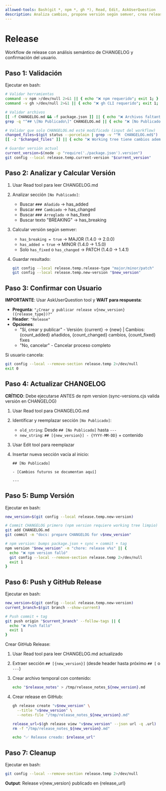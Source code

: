 ```yaml
---
allowed-tools: Bash(git *, npm *, gh *), Read, Edit, AskUserQuestion
description: Analiza cambios, propone versión según semver, crea release en GitHub
---
```


# Release

Workflow de release con análisis semántico de CHANGELOG y confirmación del usuario.

## Paso 1: Validación

Ejecutar en bash:

```bash
# Validar herramientas
command -v npm >/dev/null 2>&1 || { echo "❌ npm requerido"; exit 1; }
command -v gh >/dev/null 2>&1 || { echo "❌ gh CLI requerido"; exit 1; }

# Validar archivos
[[ -f CHANGELOG.md && -f package.json ]] || { echo "❌ Archivos faltantes"; exit 1; }
grep -q "^## \[No Publicado\]" CHANGELOG.md || { echo "❌ [No Publicado] no encontrado"; exit 1; }

# Validar que solo CHANGELOG.md esté modificado (input del workflow)
changed_files=$(git status --porcelain | grep -v "^M  CHANGELOG.md$")
[[ -z "$changed_files" ]] || { echo "❌ Working tree tiene cambios además de CHANGELOG.md"; exit 1; }

# Guardar versión actual
current_version=$(node -p "require('./package.json').version")
git config --local release.temp.current-version "$current_version"
```

## Paso 2: Analizar y Calcular Versión

1. Usar Read tool para leer CHANGELOG.md

2. Analizar sección `[No Publicado]`:
   - Buscar `### Añadido` → has_added
   - Buscar `### Cambiado` → has_changed
   - Buscar `### Arreglado` → has_fixed
   - Buscar texto "BREAKING" → has_breaking

3. Calcular versión según semver:
   - `has_breaking = true` → MAJOR (1.4.0 → 2.0.0)
   - `has_added = true` → MINOR (1.4.0 → 1.5.0)
   - Solo `has_fixed` o `has_changed` → PATCH (1.4.0 → 1.4.1)

4. Guardar resultado:
   ```bash
   git config --local release.temp.release-type "major/minor/patch"
   git config --local release.temp.new-version "$new_version"
   ```

## Paso 3: Confirmar con Usuario

**IMPORTANTE**: Usar AskUserQuestion tool y **WAIT para respuesta**:

- **Pregunta**: `"¿Crear y publicar release v{new_version} ({release_type})?"`
- **Header**: `"Release"`
- **Opciones**:
  - "Sí, crear y publicar" - Versión: {current} → {new} | Cambios: {count_added} añadidos, {count_changed} cambios, {count_fixed} fixes
  - "No, cancelar" - Cancelar proceso completo

Si usuario cancela:

```bash
git config --local --remove-section release.temp 2>/dev/null
exit 0
```

## Paso 4: Actualizar CHANGELOG

**CRÍTICO**: Debe ejecutarse ANTES de npm version (sync-versions.cjs valida versión en CHANGELOG)

1. Usar Read tool para CHANGELOG.md

2. Identificar y reemplazar sección `[No Publicado]`:
   - `old_string`: Desde `## [No Publicado]` hasta `---`
   - `new_string`: `## [{new_version}] - {YYYY-MM-DD}` + contenido

3. Usar Edit tool para reemplazar

4. Insertar nueva sección vacía al inicio:

   ```
   ## [No Publicado]

   - [Cambios futuros se documentan aquí]

   ---
   ```

## Paso 5: Bump Versión

Ejecutar en bash:

```bash
new_version=$(git config --local release.temp.new-version)

# Commit CHANGELOG primero (npm version requiere working tree limpio)
git add CHANGELOG.md
git commit -m "docs: prepare CHANGELOG for v$new_version"

# npm version: bumps package.json + sync + commit + tag
npm version "$new_version" -m "chore: release v%s" || {
  echo "❌ npm version falló"
  git config --local --remove-section release.temp 2>/dev/null
  exit 1
}
```

## Paso 6: Push y GitHub Release

Ejecutar en bash:

```bash
new_version=$(git config --local release.temp.new-version)
current_branch=$(git branch --show-current)

# Push commit + tag
git push origin "$current_branch" --follow-tags || {
  echo "❌ Push falló"
  exit 1
}
```

Crear GitHub Release:

1. Usar Read tool para leer CHANGELOG.md actualizado

2. Extraer sección `## [{new_version}]` (desde header hasta próximo `## [` o `---`)

3. Crear archivo temporal con contenido:

   ```bash
   echo "$release_notes" > /tmp/release_notes_${new_version}.md
   ```

4. Crear release en GitHub:

   ```bash
   gh release create "v$new_version" \
     --title "v$new_version" \
     --notes-file "/tmp/release_notes_${new_version}.md"

   release_url=$(gh release view "v$new_version" --json url -q .url)
   rm -f "/tmp/release_notes_${new_version}.md"

   echo "✅ Release creado: $release_url"
   ```

## Paso 7: Cleanup

Ejecutar en bash:

```bash
git config --local --remove-section release.temp 2>/dev/null
```

**Output**: Release v{new_version} publicado en {release_url}
